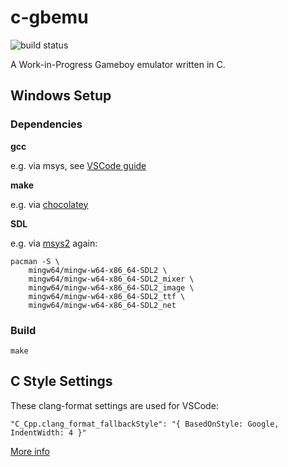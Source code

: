 # c-gbemu

![build status](https://github.com/krscott/c-gbemu/actions/workflows/c.yml/badge.svg)

A Work-in-Progress Gameboy emulator written in C.

## Windows Setup

### Dependencies

**gcc**

e.g. via msys, see [VSCode guide](https://code.visualstudio.com/docs/cpp/config-mingw)

**make**

e.g. via [chocolatey](https://community.chocolatey.org/packages/make)

**SDL**

e.g. via [msys2](https://www.msys2.org/) again:
```
pacman -S \
    mingw64/mingw-w64-x86_64-SDL2 \
    mingw64/mingw-w64-x86_64-SDL2_mixer \
    mingw64/mingw-w64-x86_64-SDL2_image \
    mingw64/mingw-w64-x86_64-SDL2_ttf \
    mingw64/mingw-w64-x86_64-SDL2_net
```

### Build
```
make
```

## C Style Settings

These clang-format settings are used for VSCode:
```
"C_Cpp.clang_format_fallbackStyle": "{ BasedOnStyle: Google, IndentWidth: 4 }"
```
[More info](https://clang.llvm.org/docs/ClangFormatStyleOptions.html)
